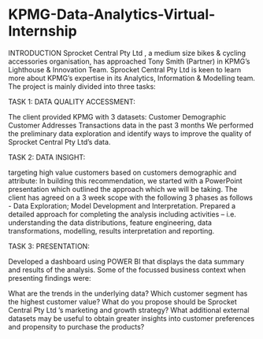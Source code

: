 # KPMG-Data-Analytics-Virtual-Internship

INTRODUCTION
   Sprocket Central Pty Ltd , a medium size bikes & cycling accessories organisation, has approached Tony Smith (Partner) in KPMG’s Lighthouse & Innovation Team. 
	 Sprocket Central Pty Ltd is keen to learn more about KPMG’s expertise in its Analytics, Information & Modelling team. The project is mainly divided into three tasks:

 
TASK 1: DATA QUALITY ACCESSMENT:

   The client provided KPMG with 3 datasets:
   Customer Demographic
   Customer Addresses
   Transactions data in the past 3 months
   We performed the preliminary data exploration and identify ways to improve the quality of Sprocket Central Pty Ltd’s data.

TASK 2: DATA INSIGHT:

   targeting high value customers based on customers demographic and attribute:
	 In building this recommendation, we started with a PowerPoint presentation which outlined the approach which we will be taking.
   The client has agreed on a 3 week scope with the following 3 phases as follows - Data Exploration; Model Development and Interpretation.
   Prepared a detailed approach for completing the analysis including activities – i.e. understanding the data distributions, feature engineering, data transformations, modelling, results interpretation and reporting.

TASK 3: PRESENTATION:

   Developed a dashboard using POWER BI  that displays the data summary and results of the analysis. Some of the focussed business context when presenting findings were:

   What are the trends in the underlying data?
   Which customer segment has the highest customer value?
   What do you propose should be Sprocket Central Pty Ltd ’s marketing and growth strategy?
   What additional external datasets may be useful to obtain greater insights into customer preferences and propensity to purchase the products?


